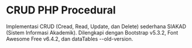 # CRUD PHP Procedural

Implementasi CRUD (Cread, Read, Update, dan Delete) sederhana SIAKAD (Sistem Informasi Akademik). Dilengkapi dengan Bootstrap v5.3.2, Font Awesome Free v6.4.2, dan dataTables --old-version.
